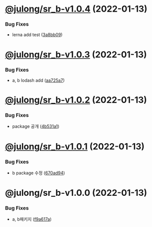 # [@julong/sr_b-v1.0.4](https://github.com/jl917/sr_lerna_npm_sample/compare/@julong/sr_b-v1.0.3...@julong/sr_b-v1.0.4) (2022-01-13)


### Bug Fixes

* lerna add test ([3a8bb09](https://github.com/jl917/sr_lerna_npm_sample/commit/3a8bb09c582a67a858299d7326682d681cc0c496))

# [@julong/sr_b-v1.0.3](https://github.com/jl917/sr_lerna_npm_sample/compare/@julong/sr_b-v1.0.2...@julong/sr_b-v1.0.3) (2022-01-13)


### Bug Fixes

* a, b  lodash add ([aa725a7](https://github.com/jl917/sr_lerna_npm_sample/commit/aa725a705e50b7924b97624ee8ddbbe6a1d865ae))

# [@julong/sr_b-v1.0.2](https://github.com/jl917/sr_lerna_npm_sample/compare/@julong/sr_b-v1.0.1...@julong/sr_b-v1.0.2) (2022-01-13)


### Bug Fixes

* package 공개 ([4b531a1](https://github.com/jl917/sr_lerna_npm_sample/commit/4b531a1e0c467354d89efbcaf12ffe3c2f0ec49b))

# [@julong/sr_b-v1.0.1](https://github.com/jl917/sr_lerna_npm_sample/compare/@julong/sr_b-v1.0.0...@julong/sr_b-v1.0.1) (2022-01-13)


### Bug Fixes

* b package 수정 ([670ad94](https://github.com/jl917/sr_lerna_npm_sample/commit/670ad94fefffa8dbaf1dfc8acd51b7c01eaca10a))

# @julong/sr_b-v1.0.0 (2022-01-13)


### Bug Fixes

* a, b패키지 ([f9a617a](https://github.com/jl917/sr_lerna_npm_sample/commit/f9a617aceb61e6fd66928b6a1e3707d9d81713b8))
